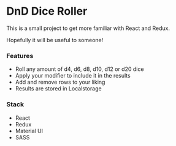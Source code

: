 # DnD Dice Roller

This is a small project to get more familiar with React and Redux.

Hopefully it will be useful to someone!

### Features

-  Roll any amount of d4, d6, d8, d10, d12 or d20 dice
-  Apply your modifier to include it in the results
-  Add and remove rows to your liking
-  Results are stored in Localstorage

### Stack

-  React
-  Redux
-  Material UI
-  SASS
